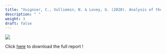 ```yaml
---
title: "Vuignier, C., Vulliemin, N. & Lovey, G. (2020). Analysis of the San Francisco area bike share. Accès https://github.com/GaetanLovey/myportfolio/raw/master/static/Vuignier_Vuilliemin_Lovey.pdf"
description: " "
weight: 3
draft: false
---
```


![](/bike.png)

Click [here](https://github.com/GaetanLovey/myportfolio/raw/master/static/Vuignier_Vuilliemin_Lovey.pdf) to download the full report !

